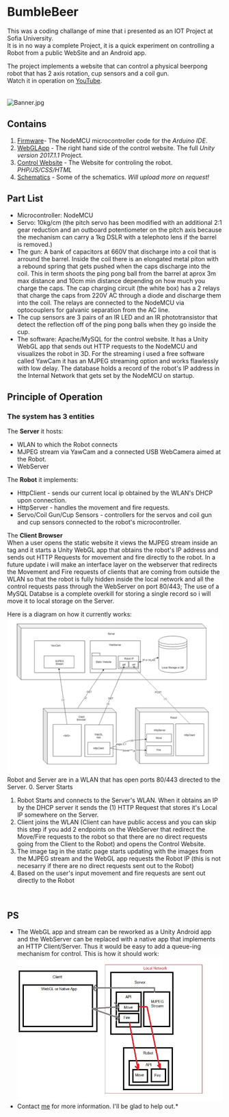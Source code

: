 # BumbleBeer
This was a coding challange of mine that i presented as an IOT Project at Sofia University.</br>
It is in no way a complete Project, it is a quick experiment on controlling a Robot from a public WebSite and an Android app. </br>

The project implements a website that can control a physical beerpong robot that has 2 axis rotation, cup sensors and a coil gun.</br>
Watch it in operation on [YouTube](https://www.youtube.com/watch?v=oYCZETZMVRY "YouTube").</br></br></br>
![Banner.jpg](https://github.com/Fluctuationqt/BumbleBeer/blob/master/Banner.jpg "BumbleBeer")

## Contains
1. [Firmware](https://github.com/Fluctuationqt/BumbleBeer/blob/master/Firmware/StamatNodeMCU2/StamatNodeMCU2.ino)- The NodeMCU microcontroller code for the *Arduino IDE*.
2. [WebGLApp](https://github.com/Fluctuationqt/BumbleBeer/tree/master/WebGL%20App) - The right hand side of the control website. The full *Unity version 2017.1.1* Project.
3. [Control Website](https://github.com/Fluctuationqt/BumbleBeer/tree/master/Control%20Website/htdocs) - The Website for controling the robot. *PHP/JS/CSS/HTML*
4. [Schematics](https://github.com/Fluctuationqt/BumbleBeer/tree/master/Schematics) - Some of the schematics. *Will upload more on request!*

## Part List
* Microcontroller: NodeMCU</br>
* Servo: 10kg/cm (the pitch servo has been modified with an additional 2:1 gear reduction and an outboard potentiometer on the pitch axis because the mechanism can carry a 1kg DSLR with a telephoto lens if the barrel is removed.)</br>
 * The gun: A bank of capacitors at 660V that discharge into a coil that is arround the barrel. Inside the coil there is an elongated metal piton with a rebound spring that gets pushed when the caps discharge into the coil. This in term shoots the ping pong ball from the barrel at aprox 3m max distance and 10cm min distance depending on how much you charge the caps. The cap charging circuit (the white box) has a 2 relays that charge the caps from 220V AC through a diode and discharge them into the coil. The relays are connected to the NodeMCU via optocouplers for galvanic separation from the AC line. </br>
* The cup sensors are 3 pairs of an IR LED and an IR phototransistor that detect the reflection off of the ping pong balls when they go inside the cup.</br>
* The software: Apache/MySQL for the control website. It has a Unity WebGL app that sends out HTTP requests to the NodeMCU and visualizes the robot in 3D.  For the streaming i used a free software called YawCam it has an MJPEG streaming option and works flawlessly with low delay. The database holds a record of the robot's IP address in the Internal Network that gets set by the NodeMCU on startup.</br>

## Principle of Operation
### The system has 3 entities
The <b>Server</b> it hosts:
* WLAN to which the Robot connects
* MJPEG stream via YawCam and a connected USB WebCamera aimed at the Robot.
* WebServer

The <b>Robot</b> it implements:
* HttpClient - sends our current local ip obtained by the WLAN's DHCP upon connection.
* HttpServer - handles the movement and fire requests.
* Servo/Coil Gun/Cup Sensors - controllers for the servos and coil gun and cup sensors connected to the robot's microcontroller.

The <b>Client Browser</b> </br>
When a user opens the static website it views the MJPEG stream inside an <IMG> tag and it starts a Unity WebGL app that obtains the robot's IP address and sends out HTTP Requests for movement and fire directly to the robot. In a future update i will make an interface layer on the webserver that redirects the Movement and Fire requests of clients that are coming from outside the WLAN so that the robot is fully hidden inside the local network and all the control requests pass through the WebServer on port 80/443;
The use of a MySQL Databse is a complete overkill for storing a single record so i will move it to local storage on the Server.

Here is a diagram on how it currently works:
![diag](Schematics/diag.jpg "diagram")
Robot and Server are in a WLAN that has open ports 80/443 directed to the Server.
0. Server Starts 
1. Robot Starts and connects to the Server's WLAN. When it obtains an IP by the DHCP server it sends the (1) HTTP Request that stores it's Local IP somewhere on the Server.
2. Client joins the WLAN (Client can have public access and you can skip this step if you add 2 endpoints on the WebServer that redirect the Move/Fire requests to the robot so that there are no direct requests going from the Client to the Robot) and opens the Control Website.
3. The image tag in the static page starts updating with the images from the MJPEG stream and the WebGL app requests the Robot IP (this is not necesarry if there are no direct requests sent out to the Robot)
4. Based on the user's input movement and fire requests are sent out directly to the Robot
</br>


 ## PS
* The WebGL app and stream can be reworked as a Unity Android app and the WebServer can be replaced with a native app that implements an HTTP Client/Server. Thus it would be easy to add a queue-ing mechanism for control.
This is how it should work:
![diag2](Schematics/Untitled.jpg "diagram 2")
* Contact [me](mailto:outrageousxqt@gmail.com "My Email") for more information. I'll be glad to help out.*
